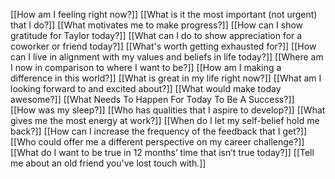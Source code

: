 [[How am I feeling right now?]]
[[What is it the most important (not urgent) that I do?]]
[[What motivates me to make progress?]]
[[How can I show gratitude for Taylor today?]]
[[What can I do to show appreciation for a coworker or friend today?]]
[[What's worth getting exhausted for?]]
[[How can I live in alignment with my values and beliefs in life today?]]
[[Where am I now in comparison to where I want to be?]]
[[How am I making a difference in this world?]]
[[What is great in my life right now?]]
[[What am I looking forward to and excited about?]]
[[What would make today awesome?]]
[[What Needs To Happen For Today To Be A Success?]]
[[How was my sleep?]]
[[Who has qualities that I aspire to develop?]]
[[What gives me the most energy at work?]]
[[When do I let my self-belief hold me back?]]
[[How can I increase the frequency of the feedback that I get?]]
[[Who could offer me a different perspective on my career challenge?]]
[[What do I want to be true in 12 months’ time that isn’t true today?]]
[[Tell me about an old friend you've lost touch with.]]